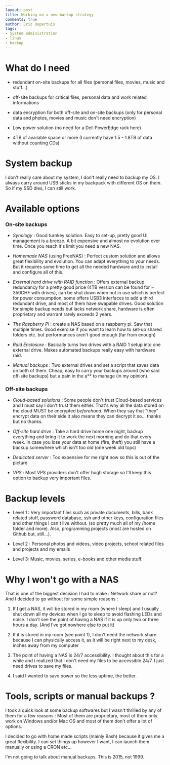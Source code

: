 ```yaml
---
layout: post
title: Working on a new backup strategy
comments: true
author: Eric Dupertuis
tags:
- System administration
- linux
- backup
---
```

# What do I need

- redundant on-site backups for all files (personal files, movies, music and stuff...)

- off-site backups for critical files, personal data and work related informations

- data encryption for both off-site and on-site backups (only for personal data and photos, movies and music don't need encryption)

- Low power solution (no need for a Dell PowerEdge rack here)

- 4TB of available space or more (I currently have 1.5 - 1.8TB of data without counting CDs)

# System backup

I don't really care about my system, I don't really need to backup my OS. I always carry around USB sticks in my backpack with different OS on them. So if my SSD dies, I can still work.

# Available options

### On-site backups

- _Synology_ : Good turnkey solution. Easy to set-up, pretty good UI, management is a breeze. A bit expensive and almost no evolution over time. Once you reach it's limit you need a new NAS.

- _Homemade NAS_ (using FreeNAS) : Perfect custom solution and allows great flexibility and evolution. You can adapt everything to your needs. But it requires some time to get all the needed hardware and to install and configure all of this.

- _External hard drive with RAID function_ : Offers external backup redundancy for a pretty good price (4TB version can be found for ~ 350CHF with drives), can be shut down when not in use which is perfect for power consumption, some offers USB3 interfaces to add a third redundant drive, and most of them have swapable drives. Good solution for simple backup needs but lacks network share, hardware is often proprietary and warrant rarely exceeds 2 years.

- _The Raspberry Pi_ : create a NAS based on a raspberry pi. Saw that multiple times. Good exercise if you want to learn how to set-up shared folders etc. but performances aren't good enough (far from enough)

- _Raid Enclosure_ : Basically turns two drives with a RAID 1 setup into one external drive. Makes automated backups really easy with hardware raid.

- _Manual backups_ : Two external drives and set a script that saves data on both of them. Cheap, easy to carry your backups around (who said off-site backups) but a pain in the a** to manage (in my opinion).

### Off-site backups

- _Cloud-based solutions_ : Some people don't trust Cloud-based services and I must say I don't trust them either. That's why all the data stored on the cloud MUST be encrypted *beforehand*. When they say that "they" encrypt data on their side it also means they can decrypt it so... thanks but no thanks.

- _Off-site hard drive_ : Take a hard drive home one night, backup everything and bring it to work the next morning and do that every week. In case you lose your data at home (fire, theft) you still have a backup somewhere which isn't too old (one week old tops)

- _Dedicated server_ : Too expensive for me right now so this is out of the picture

- _VPS_ : Most VPS providers don't offer hugh storage so I'll keep this option to backup very important files.

# Backup levels

- Level 1 : Very important files such as private documents, bills, bank related stuff, password database, ssh and other keys, configuration files and other things I can't live without. (so pretty much all of my /home folder and more). Also, programming projects (most are hosted on Github but, still...).

- Level 2 : Personal photos and videos, video projects, school related files and projects and my emails

- Level 3: Music, movies, series, e-books and other media stuff.

# Why I won't go with a NAS

That is one of the biggest decision I had to make : Network share or not? And I decided to go without for some simple reasons :

1) If I get a NAS, it will be stored in my room (where I sleep) and I usually shut down all my devices when I go to sleep to avoid flashing LEDs and noise. I don't see the point of having a NAS if it is up only two or three hours a day. (And I've got nowhere else to put it)

2) If it is stored in my room (see point 1), I don't need the network share because I can physically access it, as it will be right next to my desk, inches away from my computer

3) The point of having a NAS is 24/7 accessibility. I thought about this for a while and i realized that I don't need my files to be accessible 24/7. I just need drives to save my files.

4) I said I wanted to save power so the less uptime, the better.

# Tools, scripts or manual backups ?

I took a quick look at some backup softwares but I wasn't thrilled by any of them for a few reasons : Most of them are proprietary, most of them only work on Windows and/or Mac OS and most of them don't offer a lot of options.

I decided to go with home made scripts (mainly Bash) because it gives me a great flexibility. I can set things up however I want, I can launch them manually or using a CRON etc...

I'm not going to talk about manual backups. This is 2015, not 1999.
